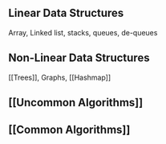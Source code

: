 ## Linear Data Structures
Array, Linked list, stacks, queues, de-queues
## Non-Linear Data Structures
[[Trees]], Graphs, [[Hashmap]]

## [[Uncommon Algorithms]]

## [[Common Algorithms]]